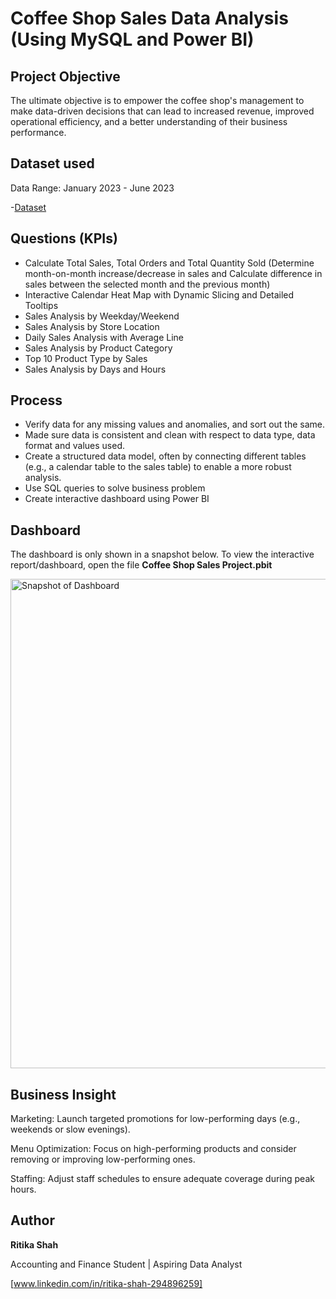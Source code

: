 # Coffee Shop Sales Data Analysis (Using MySQL and Power BI)

## Project Objective

The ultimate objective is to empower the coffee shop's management to make data-driven decisions that can lead to increased revenue, improved operational efficiency, and a better understanding of their business performance.


## Dataset used 

Data Range: January 2023 - June 2023

-<a href="https://github.com/RitikaShah05/Coffee-Shop-Sales/blob/main/Coffee%20Shop%20Sales.csv">Dataset</a>


## Questions (KPIs)

- Calculate Total Sales, Total Orders and Total Quantity Sold
  (Determine month-on-month increase/decrease in sales and Calculate difference in sales between the selected month and the previous month)
- Interactive Calendar Heat Map with Dynamic Slicing and Detailed Tooltips
- Sales Analysis by Weekday/Weekend
- Sales Analysis by Store Location
- Daily Sales Analysis with Average Line
- Sales Analysis by Product Category
- Top 10 Product Type by Sales
- Sales Analysis by Days and Hours


## Process

- Verify data for any missing values and anomalies, and sort out the same.
- Made sure data is consistent and clean with respect to data type, data format and values used.
- Create a structured data model, often by connecting different tables (e.g., a calendar table to the sales table) to enable a more robust analysis.
- Use SQL queries to solve business problem
- Create interactive dashboard using Power BI


## Dashboard

The dashboard is only shown in a snapshot below. To view the interactive report/dashboard, open the file **Coffee Shop Sales Project.pbit**

<img width="1109" height="783" alt="Snapshot of Dashboard" src="https://github.com/user-attachments/assets/2734287b-5a1b-424e-b7e5-2c671c1d5866" />


## Business Insight

Marketing: Launch targeted promotions for low-performing days (e.g., weekends or slow evenings).

Menu Optimization: Focus on high-performing products and consider removing or improving low-performing ones.

Staffing: Adjust staff schedules to ensure adequate coverage during peak hours.


## Author
**Ritika Shah**
  
  Accounting and Finance Student | Aspiring Data Analyst
  
  [www.linkedin.com/in/ritika-shah-294896259]
